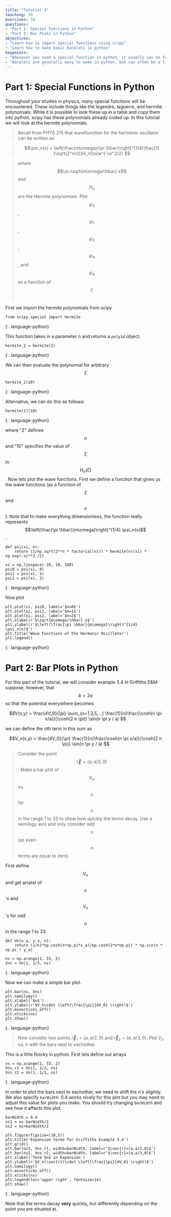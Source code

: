 ```yaml
---
title: "Tutorial 3"
teaching: 30
exercises: 30
questions:
- "Part 1: Special Functions in Python"
- "Part 2: Bar Plots in Python"
objectives:
- "Learn how to import special functions using scipy"
- "Learn how to make basic barplots in python"
keypoints:
- "Whenever you need a special function in python, it usually can be found in the scipy library"
- "Barplots are generally easy to make in python, but can often be a little finnicky"
---
```


# Part 1: Special Functions in Python

Throughout your studies in physics, many special functions will be encountered. These include things like the legendre, laguerre, and hermite polynomials. While it is possible to look these up in a table and copy them into python, scipy has these polynomials already coded up. In this tutorial we will look at the hermite polynomials.


> Recall from PHYS 215 that wavefunction for the harmonic oscillator can be written as 

> $$\psi_n(x) = \left(\frac{m\omega}{\pi \hbar}\right)^{1/4}\frac{1}{\sqrt{2^nn!}}H_n(\xi)e^{-\xi^2/2} $$

> where $$\xi=\sqrt{m\omega/\hbar} x$$ and $$H_n$$ are the Hermite polynomials. Plot $$\psi_0$$, $$\psi_1$$, $$\psi_2$$, $$\psi_4$$, and $$\psi_8$$ as a function of $$\xi$$.

First we import the hermite polynomials from scipy

~~~
from scipy.special import hermite
~~~
{: .language-python}

This function takes in a parameter $n$ and returns a `poly1d` object.

~~~
hermite_2 = hermite(2)
~~~
{: .language-python}

We can then evaluate the polynomial for arbitrary $$\xi$$

~~~
hermite_2(10)
~~~
{: .language-python}

Alternative, we can do this as follows:

~~~
hermite(2)(10)
~~~
{: .language-python}

where "2" defines $$n$$ and "10" specifies the value of $$\xi$$ in $$H_n(\xi)$$. Now lets plot the wave functions. First we define a function that gives us the wave functions (as a function of $$\xi$$ and $$n$$). Note that to make everything dimensionless, the function really represents $$\left(\frac{\pi \hbar}{m\omega}\right)^{1/4} \psi_n(x)$$.


~~~
def psi(xi, n):
    return (1/np.sqrt(2**n * factorial(n))) * hermite(n)(xi) * np.exp(-xi**2 /2)

xi = np.linspace(-10, 10, 100)
psi0 = psi(xi, 0)
psi1 = psi(xi, 1)
psi2 = psi(xi, 2)
~~~
{: .language-python}

Now plot

~~~
plt.plot(xi, psi0, label='$n=0$')
plt.plot(xi, psi1, label='$n=1$')
plt.plot(xi, psi2, label='$n=2$')
plt.xlabel(r'$\sqrt{m\omega/\hbar} x$')
plt.ylabel(r'$\left(\frac{\pi \hbar}{m\omega}\right)^{1/4} \psi_n(x)$')
plt.title('Wave Functions of the Harmonic Oscillator')
plt.legend()
~~~
{: .language-python}

# Part 2: Bar Plots in Python

For this part of the tutorial, we will consider example 3.4 in Griffiths E&M: suppose, however, that $$b=2a$$ so that the potential everywhere becomes 

$$V(x,y) = \frac{4V_0}{\pi} \sum_{n=1,3,5,...} \frac{1}{n}\frac{\cosh(n \pi x/a)}{\cosh(2 n \pi)} \sin(n \pi y / a)  $$

we can define the nth term in this sum as 

$$V_n(x,y) = \frac{4V_0}{\pi} \frac{1}{n}\frac{\cosh(n \pi x/a)}{\cosh(2 n \pi)} \sin(n \pi y / a) $$

> Consider the point $$\vec{r}=(a,a/3,0)$$. Make a bar plot of $$V_n$$ vs. $$n$$ for $$n$$ in the range 1 to 33 to show how quickly the terms decay. Use a semilogy axis and only consider odd $$n$$ (as even $$n$$ terms are equal to zero).

First define $$V_n$$ and get arratst of $$n$$'s and $$V_n$$'s for odd $$n$$ in the range 1 to 33.

~~~
def Vn(x_a, y_a, n):
    return (1/n)*np.cosh(n*np.pi*x_a)/np.cosh(2*n*np.pi) * np.sin(n * np.pi * y_a)
    
ns = np.arange(1, 33, 2)
Vns = Vn(1, 1/3, ns)
~~~
{: .language-python}

Now we can make a simple bar plot.

~~~
plt.bar(ns, Vns)
plt.semilogy()
plt.xlabel('$n$')
plt.ylabel(r'$V_n\cdot \left(\frac{\pi}{4V_0} \right)$')
plt.minorticks_off()
plt.xticks(ns)
plt.show()
~~~
{: .language-python}

> Now consider two points $\vec{r}_1 = (a,a/2,0)$ and $\vec{r}_2 = (a,a/3,0)$. Plot $V_n$ vs. $n$ with the bars next to eachother.

This is a little finicky in python. First lets define out arrays

~~~
ns = np.arange(1, 33, 2)
Vns_r1 = Vn(1, 1/2, ns)
Vns_r2 = Vn(1, 1/3, ns)
~~~
{: .language-python}

In order to plot the bars next to eachother, we need to shift the n's slightly. We also specify `barWidth`: 0.4 works nicely for this plot but you may need to adjust this value for plots you make. You should try changing `barWidth` and see how it affects this plot.

~~~
barWidth = 0.4
ns1 = ns-barWidth/2
ns2 = ns+barWidth/2

plt.figure(figsize=(10,5))
plt.title('Expansion terms for Griffiths Example 3.4')
plt.grid()
plt.bar(ns1, Vns_r1, width=barWidth, label=r'$\vec{r}=(a,a/2,0)$')
plt.bar(ns2, Vns_r2, width=barWidth, label=r'$\vec{r}=(a,a/3,0)$')
plt.xlabel('Term $n$ in Expansion')
plt.ylabel(r'$V_n(\vec{r})\cdot \left(\frac{\pi}{4V_0} \right)$')
plt.semilogy()
plt.minorticks_off()
plt.xticks(ns)
plt.legend(loc='upper right', fontsize=14)
plt.show()
~~~
{: .language-python}

Note that the terms decay **very** quickly, but differently depending on the point you are situated at.










